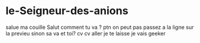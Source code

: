 # le-Seigneur-des-anions
salue ma couille
Salut comment tu va ?
ptn on peut pas passez a la ligne sur la previeu sinon sa va et toi?
cv cv aller je te laisse je vais geeker
